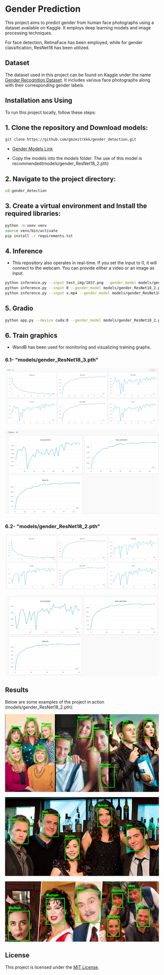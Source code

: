 # Gender Prediction

This project aims to predict gender from human face photographs using a dataset available on Kaggle. It employs deep learning models and image processing techniques.

For face detection, RetinaFace has been employed, while for gender classification, ResNet18 has been utilized.

## Dataset

The dataset used in this project can be found on Kaggle under the name [Gender Recognition Dataset](https://www.kaggle.com/datasets/rashikrahmanpritom/gender-recognition-dataset/data). It includes various face photographs along with their corresponding gender labels.

## Installation ans Using

To run this project locally, follow these steps:

## 1. Clone the repository and Download models:
```bash
git clone https://github.com/gmzeztrkkk/gender_detection.git
```
- [Gender Models Link](https://drive.google.com/drive/folders/1XanusRqS4VD_Jv5-ob7xegieg8LVNMdy?usp=sharing)
   
- Copy the models into the models folder.   The use of this model is recommended(models/gender_ResNet18_2.pth)
## 2. Navigate to the project directory:

```bash
cd gender_detection
```

## 3. Create a virtual environment and Install the required libraries:
```bash
python -m venv venv
source venv/bin/activate  
pip install -r requirements.txt
```

## 4. Inference

- This repository also operates in real-time. If you set the input to 0, it will connect to the webcam. You can provide either a video or an image as input.
```bash
python inference.py --input test_img/1037.png --gender_model models/gender_ResNet18_2.pth  --device cuda:0 
python inference.py --input 0 --gender_model models/gender_ResNet18_2.pth  --device cuda:0 
python inference.py --input x.mp4 --gender_model models/gender_ResNet18_2.pth  --device cuda:0 

```

## 5. Gradio
```bash
python app.py --device cuda:0 --gender_model models/gender_ResNet18_2.pth
```

## 6. Train graphics

- WandB has been used for monitoring and visualizing training graphs.

### 6.1- "models/gender_ResNet18_3.pth"
![Image 1](graphics/gender_Resnet18_3_0.png)

![Image 1](graphics/gender_Resnet18_3_1.png)


### 6.2- "models/gender_ResNet18_2.pth"

![Image 1](graphics/gender_Resnet18_2_0.png)

![Image 1](graphics/gender_Resnet18_2_1.png)




## Results

Below are some examples of the project in action (models/gender_ResNet18_2.pth):


![Image 1](test_img/test1.png)


![Image 2](test_img/test2.png)

 
![Image 3](test_img/test3.png)

## License

This project is licensed under the [MIT License](LICENSE).



